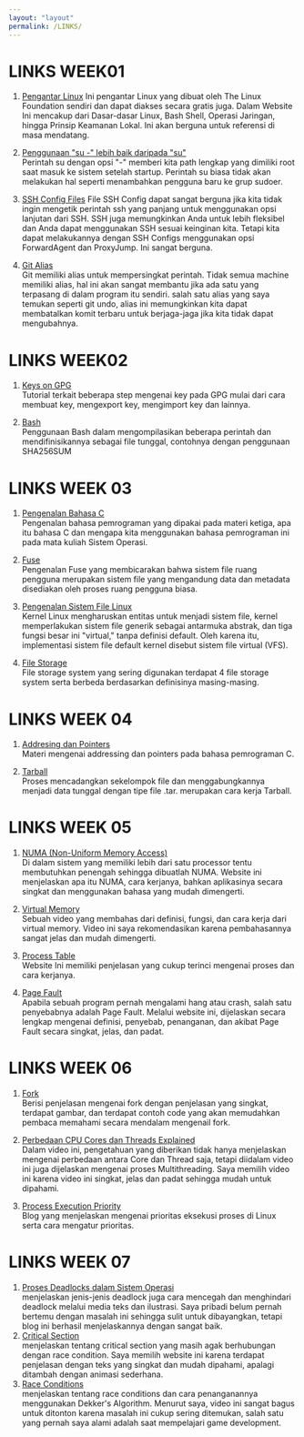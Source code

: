 ```yaml
---
layout: "layout"
permalink: /LINKS/
---
```


# LINKS WEEK01
1. [Pengantar Linux](https://training.linuxfoundation.org/training/introduction-to-linux/)
   Ini  pengantar Linux yang dibuat oleh The Linux Foundation sendiri dan dapat diakses secara gratis juga. Dalam Website Ini mencakup dari Dasar-dasar Linux, Bash Shell, Operasi Jaringan, hingga Prinsip Keamanan Lokal. Ini akan berguna untuk referensi di masa mendatang.

2. [Penggunaan "su -" lebih baik daripada "su"](https://www.linuxquestions.org/questions/linux-newbie-8/command-usermod-not-found-385901/)  
   Perintah su dengan opsi "-" memberi kita path lengkap yang dimiliki root saat masuk ke sistem setelah startup. Perintah su biasa tidak akan melakukan hal seperti menambahkan pengguna baru ke grup sudoer.
   
3. [SSH Config Files](https://www.ssh.com/academy/ssh/config)
   File SSH Config dapat sangat berguna jika kita tidak ingin mengetik perintah ssh yang panjang untuk menggunakan opsi lanjutan dari SSH. SSH juga memungkinkan Anda untuk lebih fleksibel dan Anda dapat menggunakan SSH sesuai keinginan kita. Tetapi kita dapat melakukannya dengan SSH Configs menggunakan opsi ForwardAgent dan ProxyJump. Ini sangat berguna.
   
4. [Git Alias](https://git-scm.com/book/en/v2/Git-Basics-Git-Aliases)  
   Git memiliki alias untuk mempersingkat perintah. Tidak semua machine memiliki alias, hal ini akan sangat membantu jika ada satu yang terpasang di dalam program itu sendiri. salah satu alias yang saya temukan seperti git undo, alias ini memungkinkan kita dapat membatalkan komit terbaru untuk berjaga-jaga jika kita tidak dapat mengubahnya.


# LINKS WEEK02
1. [Keys on GPG](https://www.dewinter.com/gnupg_howto/english/GPGMiniHowto-3.html)<br>
   Tutorial terkait beberapa step mengenai key pada GPG mulai dari cara membuat key, mengexport key, mengimport key dan lainnya.

2. [Bash](https://ryanstutorials.net/bash-scripting-tutorial/bash-script.php)<br/>
Penggunaan Bash dalam mengompilasikan beberapa perintah dan mendifinisikannya sebagai file tunggal, contohnya dengan penggunaan SHA256SUM

# LINKS WEEK 03
1. [Pengenalan Bahasa C](https://www.geeksforgeeks.org/c-language-set-1-introduction/)<br>
Pengenalan bahasa pemrograman yang dipakai pada materi ketiga, apa itu bahasa C dan mengapa kita menggunakan bahasa pemrograman ini pada mata kuliah Sistem Operasi.

2. [Fuse](https://www.kernel.org/doc/html/latest/filesystems/fuse.html)<br>
Pengenalan Fuse yang membicarakan bahwa sistem file ruang pengguna merupakan sistem file yang mengandung data dan metadata disediakan oleh proses ruang pengguna biasa.

3. [Pengenalan Sistem File Linux](https://opensource.com/article/19/3/virtual-filesystems-linux)<br>
Kernel Linux mengharuskan entitas untuk menjadi sistem file, kernel memperlakukan sistem file generik sebagai antarmuka abstrak, dan tiga fungsi besar ini "virtual," tanpa definisi default. Oleh karena itu, implementasi sistem file default kernel disebut sistem file virtual (VFS).

4. [File Storage](https://www.geeksforgeeks.org/understanding-file-system/)<br>
File storage system yang sering digunakan terdapat 4 file storage system serta berbeda berdasarkan definisinya masing-masing.

# LINKS WEEK 04
1. [Addresing dan Pointers](https://beginnersbook.com/2014/01/c-pointers/)<br>
Materi mengenai addressing dan pointers pada bahasa pemrograman C.

2. [Tarball](https://www.networkworld.com/article/3328840/working-with-tarballs-on-linux.html)<br>
Proses mencadangkan sekelompok file dan menggabungkannya menjadi data tunggal dengan tipe file .tar. merupakan cara kerja Tarball.

# LINKS WEEK 05
1. [NUMA (Non-Uniform Memory Access)](https://whatis.techtarget.com/definition/NUMA-non-uniform-memory-access)<br>
Di dalam sistem yang memiliki lebih dari satu processor tentu membutuhkan penengah sehingga dibuatlah NUMA. Website ini menjelaskan apa itu NUMA, cara kerjanya, bahkan aplikasinya secara singkat dan menggunakan bahasa yang mudah dimengerti.

2. [Virtual Memory](https://www.youtube.com/watch?v=2quKyPnUShQ)<br>
Sebuah video yang membahas dari definisi, fungsi, dan cara kerja dari virtual memory. Video ini saya rekomendasikan karena pembahasannya sangat jelas dan mudah dimengerti.

3. [Process Table](https://exposnitc.github.io/os_design-files/process_table.html)<br>
Website Ini memiliki penjelasan yang cukup terinci mengenai proses dan cara kerjanya.

4. [Page Fault](https://techterms.com/definition/page_fault)<br>
Apabila sebuah program pernah mengalami hang atau crash, salah satu penyebabnya adalah Page Fault. Melalui website ini, dijelaskan secara lengkap mengenai definisi, penyebab, penanganan, dan akibat Page Fault secara singkat, jelas, dan padat.

# LINKS WEEK 06
1. [Fork](https://www.geeksforgeeks.org/fork-system-call/)<br>
Berisi penjelasan mengenai fork dengan penjelasan yang singkat, terdapat gambar, dan terdapat contoh code yang akan memudahkan pembaca memahami secara mendalam mengenail fork.

2. [Perbedaan CPU Cores dan Threads Explained](https://www.youtube.com/watch?v=hwTYDQ0zZOw)<br>
Dalam video ini, pengetahuan yang diberikan tidak hanya menjelaskan mengenai perbedaan antara Core dan Thread saja, tetapi diidalam video ini juga dijelaskan mengenai proses Multithreading. Saya memilih video ini karena video ini singkat, jelas dan padat sehingga mudah untuk dipahami.

3. [Process Execution Priority](https://developer.ibm.com/technologies/linux/tutorials/l-lpic1-103-6/)<br>
Blog yang menjelaskan mengenai prioritas eksekusi proses di Linux serta cara mengatur prioritas.

# LINKS WEEK 07
1. [Proses Deadlocks dalam Sistem Operasi](https://www.tutorialspoint.com/process-deadlocks-in-operating-system)<br>
menjelaskan jenis-jenis deadlock juga cara mencegah dan menghindari deadlock melalui media teks dan ilustrasi. Saya pribadi belum pernah bertemu dengan masalah ini sehingga sulit untuk dibayangkan, tetapi blog ini berhasil menjelaskannya dengan sangat baik.
2. [Critical Section](https://tuxthink.blogspot.com/2013/07/introduction-to-critical-section-with.html)<br>
menjelaskan tentang critical section yang masih agak berhubungan dengan race condition. Saya memilih website ini karena terdapat penjelasan dengan teks yang singkat dan mudah dipahami, apalagi ditambah dengan animasi sederhana.
3. [Race Conditions](https://www.youtube.com/watch?v=MqnpIwN7dz0)<br>
menjelaskan tentang race conditions dan cara penanganannya menggunakan Dekker's Algorithm. Menurut saya, video ini sangat bagus untuk ditonton karena masalah ini cukup sering ditemukan, salah satu yang pernah saya alami adalah saat mempelajari game development.
